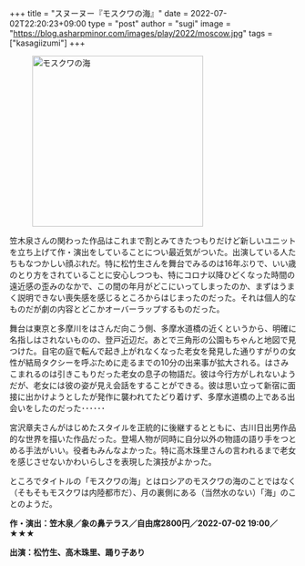 +++
title = "スヌーヌー『モスクワの海』"
date = 2022-07-02T22:20:23+09:00
type = "post"
author = "sugi"
image = "https://blog.asharpminor.com/images/play/2022/moscow.jpg"
tags = ["kasagiizumi"]
+++
<figure class="alignleft"><img src="/images/play/2022/moscow.jpg" alt="モスクワの海" style="width: 300px !important;"></figure>

笠木泉さんの関わった作品はこれまで割とみてきたつもりだけど新しいユニットを立ち上げて作・演出をしていることについ最近気がついた。出演している人たちもなつかしい顔ぶれだ。特に松竹生さんを舞台でみるのは16年ぶりで、いい歳のとり方をされていることに安心しつつも、特にコロナ以降ひどくなった時間の遠近感の歪みのなかで、この間の年月がどこにいってしまったのか、まずはうまく説明できない喪失感を感じるところからはじまったのだった。それは個人的なものだが劇の内容とどこかオーバーラップするものだった。

舞台は東京と多摩川をはさんだ向こう側、多摩水道橋の近くというから、明確に名指しはされないものの、登戸近辺だ。あとで三角形の公園もちゃんと地図で見つけた。自宅の庭で転んで起き上がれなくなった老女を発見した通りすがりの女性が結局タクシーを呼ぶために走るまでの10分の出来事が拡大される。はさみこまれるのは引きこもりだった老女の息子の物語だ。彼は今行方がしれないようだが、老女には彼の姿が見え会話をすることができる。彼は思い立って新宿に面接に出かけようとしたが発作に襲われてたどり着けず、多摩水道橋の上である出会いをしたのだった･･････

宮沢章夫さんがはじめたスタイルを正統的に後継するとともに、古川日出男作品的な世界を描いた作品だった。登場人物が同時に自分以外の物語の語り手をつとめる手法がいい。役者もみんなよかった。特に高木珠里さんの言われるまで老女を感じさせないかわいらしさを表現した演技がよかった。

ところでタイトルの「モスクワの海」とはロシアのモスクワの海のことではなく（そもそもモスクワは内陸都市だ）、月の裏側にある（当然水のない）「海」のことのようだ。

**作・演出：笠木泉／象の鼻テラス／自由席2800円／2022-07-02 19:00／★★★**

**出演：松竹生、高木珠里、踊り子あり**
